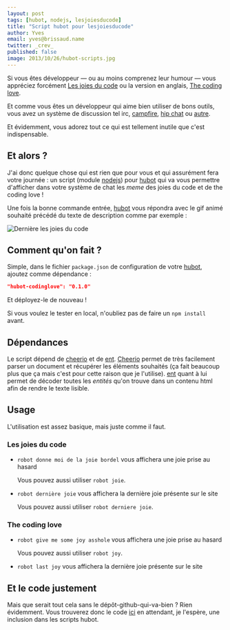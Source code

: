 ```yaml
---
layout: post
tags: [hubot, nodejs, lesjoiesducode]
title: "Script hubot pour lesjoiesducode"
author: Yves
email: yves@brissaud.name
twitter: _crev_
published: false
image: 2013/10/26/hubot-scripts.jpg
---
```


Si vous êtes développeur — ou au moins comprenez leur humour — vous appréciez
forcément [Les joies du code][joies] ou la version en anglais,
[The coding love][code].

Et comme vous êtes un développeur qui aime bien utiliser de bons outils, vous
avez un système de discussion tel irc, [campfire][], [hip chat][] ou
[autre][hubot-adapters].

Et évidemment, vous adorez tout ce qui est tellement inutile que c'est
indispensable.

## Et alors ?

J'ai donc quelque chose qui est rien que pour vous et qui assurément fera votre
journée : un script (module [nodejs][]) pour [hubot][] qui va vous permettre
d'afficher dans votre système de chat les _meme_ des joies du code et de the
coding love !

Une fois la bonne commande entrée, [hubot][] vous répondra avec le gif animé
souhaité précédé du texte de description comme par exemple :

![Dernière les joies du code](lastlesjoiesducode.png)

## Comment qu'on fait ?

Simple, dans le fichier `package.json` de configuration de votre [hubot][],
ajoutez comme dépendance :

```json
"hubot-codinglove": "0.1.0"
```

Et déployez-le de nouveau !

Si vous voulez le tester en local, n'oubliez pas de faire un `npm install` avant.

## Dépendances

Le script dépend de [cheerio][] et de [ent][]. [Cheerio][cheerio] permet de très
facilement parser un document et récupérer les éléments souhaités (ça fait
beaucoup plus que ça mais c'est pour cette raison que je l'utilise). [ent][]
quant à lui permet de décoder toutes les _entités_ qu'on trouve dans un contenu
html afin de rendre le texte lisible.

## Usage

L'utilisation est assez basique, mais juste comme il faut.

### Les joies du code

* `robot donne moi de la joie bordel` vous affichera une joie prise au hasard

    Vous pouvez aussi utiliser `robot joie`.

* `robot dernière joie` vous affichera la dernière joie présente sur le site

    Vous pouvez aussi utiliser `robot derniere joie`.


### The coding love

* `robot give me some joy asshole` vous affichera une joie prise au hasard

    Vous pouvez aussi utiliser `robot joy`.

* `robot last joy` vous affichera la dernière joie présente sur le site

## Et le code justement

Mais que serait tout cela sans le dépôt-github-qui-va-bien ? Rien évidemment.
Vous trouverez donc le code [ici][github] en attendant, je l'espère, une
inclusion dans les scripts hubot.


[joies]: http://lesjoiesducode.tumblr.com "Les joies du code"
[code]: http://thecodinglove.com "The coding love"
[campfire]: http://campfirenow.com
[hip chat]: http://www.hipchat.com
[hubot-adapters]: https://github.com/eunomie/hubot/blob/master/docs/adapters.md
[nodejs]: http://nodejs.org
[hubot]: http://hubot.github.com
[cheerio]: https://github.com/MatthewMueller/cheerio
[ent]: https://github.com/substack/node-ent
[github]: https://github.com/eunomie/hubot-codinglove "Dépôt github"
